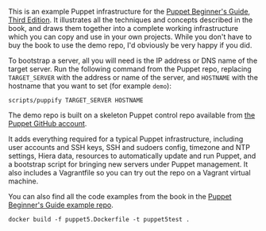 This is an example Puppet infrastructure for the [Puppet Beginner's Guide, Third Edition](http://bitfieldconsulting.com/pbg3). It illustrates all the techniques and concepts described in the book, and draws them together into a complete working infrastructure which you can copy and use in your own projects. While you don't have to buy the book to use the demo repo, I'd obviously be very happy if you did.

To bootstrap a server, all you will need is the IP address or DNS name of the target server. Run the following command from the Puppet repo, replacing `TARGET_SERVER` with the address or name of the server, and `HOSTNAME` with the hostname that you want to set (for example `demo`):

    scripts/puppify TARGET_SERVER HOSTNAME

The demo repo is built on a skeleton Puppet control repo available from [the Puppet GitHub account](https://github.com/puppetlabs/control-repo).

It adds everything required for a typical Puppet infrastructure, including user accounts and SSH keys, SSH and sudoers config, timezone and NTP settings, Hiera data, resources to automatically update and run Puppet, and a bootstrap script for bringing new servers under Puppet management. It also includes a Vagrantfile so you can try out the repo on a Vagrant virtual machine.

You can also find all the code examples from the book in the [Puppet Beginner's Guide example repo](https://github.com/bitfield/puppet-beginners-guide-3).

```
docker build -f puppet5.Dockerfile -t puppet5test .
```